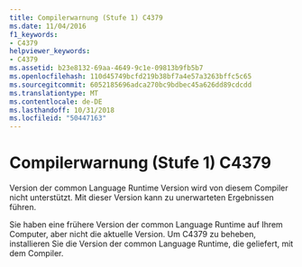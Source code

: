 ```yaml
---
title: Compilerwarnung (Stufe 1) C4379
ms.date: 11/04/2016
f1_keywords:
- C4379
helpviewer_keywords:
- C4379
ms.assetid: b23e8132-69aa-4649-9c1e-09813b9fb5b7
ms.openlocfilehash: 110d45749bcfd219b38bf7a4e57a3263bffc5c65
ms.sourcegitcommit: 6052185696adca270bc9bdbec45a626dd89cdcdd
ms.translationtype: MT
ms.contentlocale: de-DE
ms.lasthandoff: 10/31/2018
ms.locfileid: "50447163"
---
```

# <a name="compiler-warning-level-1-c4379"></a>Compilerwarnung (Stufe 1) C4379

Version der common Language Runtime Version wird von diesem Compiler nicht unterstützt. Mit dieser Version kann zu unerwarteten Ergebnissen führen.

Sie haben eine frühere Version der common Language Runtime auf Ihrem Computer, aber nicht die aktuelle Version. Um C4379 zu beheben, installieren Sie die Version der common Language Runtime, die geliefert, mit dem Compiler.